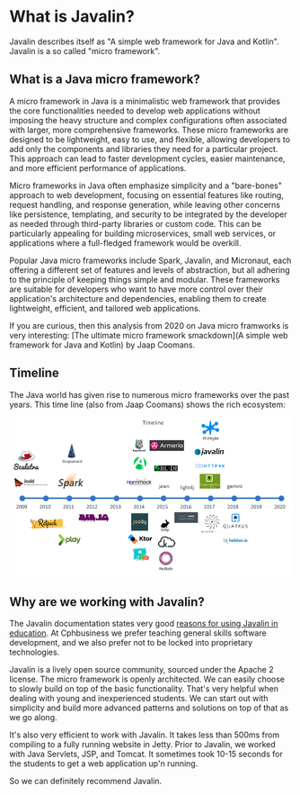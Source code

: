 # What is Javalin?

Javalin describes itself as "A simple web framework for Java and Kotlin". Javalin is a so called "micro framework".

## What is a Java micro framework?

A micro framework in Java is a minimalistic web framework that provides the core functionalities needed to develop web applications without imposing the heavy structure and complex configurations often associated with larger, more comprehensive frameworks. These micro frameworks are designed to be lightweight, easy to use, and flexible, allowing developers to add only the components and libraries they need for a particular project. This approach can lead to faster development cycles, easier maintenance, and more efficient performance of applications.

Micro frameworks in Java often emphasize simplicity and a "bare-bones" approach to web development, focusing on essential features like routing, request handling, and response generation, while leaving other concerns like persistence, templating, and security to be integrated by the developer as needed through third-party libraries or custom code. This can be particularly appealing for building microservices, small web services, or applications where a full-fledged framework would be overkill.

Popular Java micro frameworks include Spark, Javalin, and Micronaut, each offering a different set of features and levels of abstraction, but all adhering to the principle of keeping things simple and modular. These frameworks are suitable for developers who want to have more control over their application's architecture and dependencies, enabling them to create lightweight, efficient, and tailored web applications.

If you are curious, then this analysis from 2020 on Java micro framworks is very interesting: [The ultimate micro framework smackdown](A simple web framework for Java and Kotlin) by Jaap Coomans.

## Timeline

The Java world has given rise to numerous micro frameworks over the past years. This time line (also from Jaap Coomans) shows the rich ecosystem:

![micro frameworks](./images/microframeworks_timeline.png)

## Why are we working with Javalin?

The Javalin documentation states very good [reasons for using Javalin in education](https://javalin.io/for-educators). At Cphbusiness we prefer teaching general skills software development, and we also prefer not to be locked into proprietary technologies.

Javalin is a lively open source community, sourced under the Apache 2 license. The micro framework is openly architected. We can easily choose to slowly build on top of the basic functionality. That's very helpful when dealing with young and inexperienced students. We can start out with simplicity and build more advanced patterns and solutions on top of that as we go along.

It's also very efficient to work with Javalin. It takes less than 500ms from compiling to a fully running website in Jetty. Prior to Javalin, we worked with Java Servlets, JSP, and Tomcat. It sometimes took 10-15 seconds for the students to get a web application up'n running.

So we can definitely recommend Javalin.
